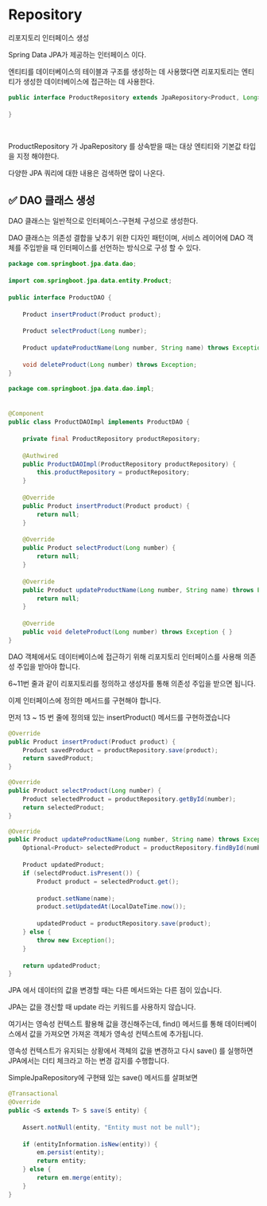 # Repository

리포지토리 인터페이스 생성

Spring Data JPA가 제공하는 인터페이스 이다.

엔티티를 데이터베이스의 테이블과 구조를 생성하는 데 사용했다면 리포지토리는 엔티티가 생성한 데이터베이스에 접근하는 데 사용한다.



```java
public interface ProductRepository extends JpaRepository<Product, Long> {

}
```

<figure><img src="../.gitbook/assets/스크린샷 2023-11-27 오후 7.28.08.png" alt="" width="375"><figcaption></figcaption></figure>

ProductRepository 가 JpaRepository 를 상속받을 때는 대상 엔티티와 기본값 타입을 지정 해야한다.

다양한 JPA 쿼리에 대한 내용은 검색하면 많이 나온다.



## ✅ DAO 클래스 생성

DAO 클래스는 일반적으로 인터페이스-구현체 구성으로 생성한다.

DAO 클래스는 의존성 결합을 낮추기 위한 디자인 패턴이며, 서비스 레이어에 DAO 객체를 주입받을 때 인터페이스를 선언하는 방식으로 구성 할 수 있다.



```java
package com.springboot.jpa.data.dao;

import com.springboot.jpa.data.entity.Product;

public interface ProductDAO {
    
    Product insertProduct(Product product);
    
    Product selectProduct(Long number);
    
    Product updateProductName(Long number, String name) throws Exception;
    
    void deleteProduct(Long number) throws Exception;
}
```



```java
package com.springboot.jpa.data.dao.impl;


@Component
public class ProductDAOImpl implements ProductDAO {
    
    private final ProductRepository productRepository;
    
    @Authwired
    public ProductDAOImpl(ProductRepository productRepository) {
        this.productRepository = productRepository;
    }
    
    @Override
    public Product insertProduct(Product product) {
        return null;
    }
    
    @Override
    public Product selectProduct(Long number) {
        return null;
    }
    
    @Override
    public Product updateProductName(Long number, String name) throws Exception {
        return null;
    }
    
    @Override
    public void deleteProduct(Long number) throws Exception { }
}

```



DAO 객체에서도 데이터베이스에 접근하기 위해 리포지토리 인터페이스를 사용해 의존성 주입을 받아야 합니다.

6\~11번 줄과 같이 리포지토리를 정의하고 생성자를 통해 의존성 주입을 받으면 됩니다.



이제 인터페이스에 정의한 메서드를 구현해야 합니다.

먼저 13 \~ 15 번 줄에 정의돼 있는 insertProduct() 메서드를 구현하겠습니다

```java
@Override
public Product insertProduct(Product product) {
    Product savedProduct = productRepository.save(product);
    return savedProduct;
}
```

```java
@Override
public Product selectProduct(Long number) {
    Product selectedProduct = productRepository.getById(number);
    return selectedProduct;
}
```



```java
@Override
public Product updateProductName(Long number, String name) throws Exception {
    Optional<Product> selectedProduct = productRepository.findById(number);
    
    Product updatedProduct;
    if (selectdProduct.isPresent()) {
        Product product = selectedProduct.get();
        
        product.setName(name);
        product.setUpdatedAt(LocalDateTime.now());
        
        updatedProduct = productRepository.save(product);
    } else {
        throw new Exception();
    }
    
    return updatedProduct;
}
```

JPA 에서 데이터의 값을 변경할 때는 다른 메서드와는 다른 점이 있습니다.

JPA는 값을 갱신할 때 update 라는 키워드를 사용하지 않습니다.



여기서는 영속성 컨텍스트 활용해 값을 갱신해주는데, find() 메서드를 통해 데이터베이스에서 값을 가져오면 가져온 객체가 영속성 컨텍스트에 추가됩니다.

영속성 컨텍스트가 유지되는 상황에서 객체의 값을 변경하고 다시 save() 를 실행하면 JPA에서는 더티 체크라고 하는 변경 감지를 수행합니다.



SimpleJpaRepository에 구현돼 있는 save() 메서드를 살펴보면

```java
@Transactional
@Override
public <S extends T> S save(S entity) {

    Assert.notNull(entity, "Entity must not be null");
    
    if (entityInformation.isNew(entity)) {
        em.persist(entity);
        return entity;
    } else {
        return em.merge(entity);
    }
}
```

